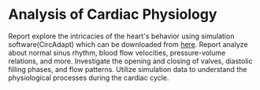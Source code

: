 # Analysis of Cardiac Physiology

Report explore the intricacies of the heart's behavior using simulation software(CircAdapt) which can be downloaded from [here](https://www.circadapt.org/). Report analyze about normal sinus rhythm, blood flow velocities, pressure-volume relations, and more. Investigate the opening and closing of valves, diastolic filling phases, and flow patterns. Utilize simulation data to understand the physiological processes during the cardiac cycle.
